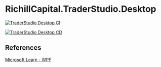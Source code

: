 # RichillCapital.TraderStudio.Desktop

[![TraderStudio Desktop CI](https://github.com/MengsyueAmaoTsai/TraderStudio.Desktop.Wpf/actions/workflows/ci.yml/badge.svg)](https://github.com/MengsyueAmaoTsai/TraderStudio.Desktop.Wpf/actions/workflows/ci.yml)

[![TraderStudio Desktop CD](https://github.com/MengsyueAmaoTsai/TraderStudio.Desktop.Wpf/actions/workflows/cd.yml/badge.svg)](https://github.com/MengsyueAmaoTsai/TraderStudio.Desktop.Wpf/actions/workflows/cd.yml)

## References

[Microsoft Learn - WPF](https://learn.microsoft.com/en-us/dotnet/desktop/wpf/?view=netdesktop-8.0)
